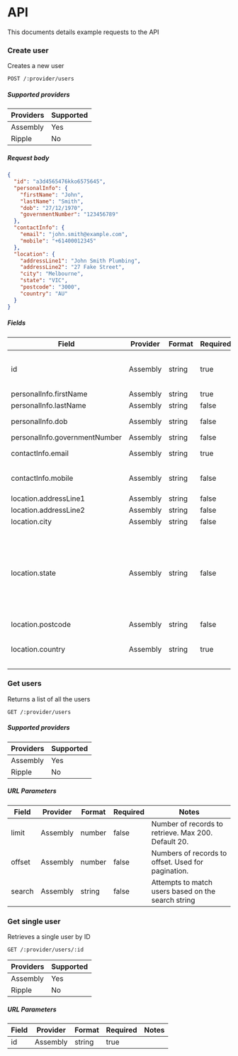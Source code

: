# API
This documents details example requests to the API

### Create user
Creates a new user

```POST /:provider/users```

##### Supported providers

| Providers | Supported |
| ----------| --------- |
| Assembly | Yes |
| Ripple | No |

##### Request body

```json
{
  "id": "a3d4565476kko6575645",
  "personalInfo": {
    "firstName": "John",
    "lastName": "Smith",
    "dob": "27/12/1970",
    "governmentNumber": "123456789"
  },
  "contactInfo": {
    "email": "john.smith@example.com",
    "mobile": "+61400012345"
  },
  "location": {
    "addressLine1": "John Smith Plumbing",
    "addressLine2": "27 Fake Street",
    "city": "Melbourne",
    "state": "VIC",
    "postcode": "3000",
    "country": "AU"
  }
}
```

##### Fields

| Field | Provider | Format | Required | Notes |
| ----- | -------- | ------ | -------- | ----- |
| id | Assembly | string | true | Must be unique and cannot contain '.'  |
| personalInfo.firstName | Assembly | string | true ||
| personalInfo.lastName | Assembly | string | false ||
| personalInfo.dob | Assembly | string | false | Must in format DD/MM/YYYY |
| personalInfo.governmentNumber | Assembly | string | false ||
| contactInfo.email | Assembly | string | true | Must be unique |
| contactInfo.mobile | Assembly | string | false | Must be in international number format |
| location.addressLine1 | Assembly | string | false ||
| location.addressLine2 | Assembly | string | false ||
| location.city | Assembly | string | false ||
| location.state | Assembly | string | false | Assembly don't specific a format, both VIC and Victoria work, however would recommend use of VIC (abbreviations) |
| location.postcode | Assembly | string | false ||
| location.country | Assembly | string | true | 2 or 3 character ISO standard country code |

### Get users
Returns a list of all the users

```GET /:provider/users```

##### Supported providers

| Providers | Supported |
| --------- | --------- |
| Assembly | Yes |
| Ripple | No |

##### URL Parameters

| Field | Provider | Format | Required | Notes |
| ----- | -------- | ------ | -------- | ----- |
| limit | Assembly | number | false | Number of records to retrieve. Max 200. Default 20. |
| offset | Assembly | number | false | Numbers of records to offset. Used for pagination. |
| search | Assembly | string | false | Attempts to match users based on the search string |

### Get single user
Retrieves a single user by ID

```GET /:provider/users/:id```

| Providers | Supported |
| --------- | --------- |
| Assembly | Yes |
| Ripple | No |

##### URL Parameters
| Field | Provider | Format | Required | Notes |
| ----- | -------- | ------ | -------- | ----- |
| id | Assembly | string | true ||
